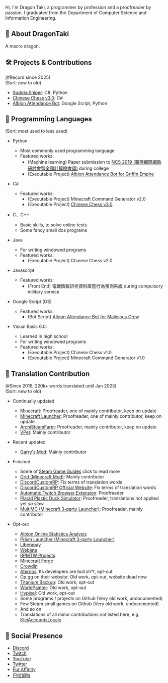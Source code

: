 Hi, I'm Dragon Taki, a programmer by profession and a proofreader by passion. I graduated from the Department of Computer Science and Information Engineering.

## 🐾 About DragonTaki
A macro dragon.

## 🛠️ Projects & Contributions
(#Record since 2025)  
(Sort: new to old)
- [SudokuSniper](https://github.com/DragonTaki/SudokuSniper): C#, Python
- [Chinese Chess v3.0](https://github.com/DragonTaki/Chinese-Chess-v3): C#
- [Albion Attendance Bot](https://github.com/DragonTaki/Albion-Script): Google Script, Python

## 🧩 Programming Languages
(Sort: most used to less used)
- Python
  - Most commonly used programming language
  - Featured works:
    - (Machine learning) Paper submission to [NCS 2019 (臺灣網際網路研討會暨全國計算機會議)](https://com.nptu.edu.tw/var/file/109/1109/img/3446/111843346.pdf) during college
    - (Executable Project) [Albion Attendance Bot for Griffin Empire](https://github.com/DragonTaki/Albion-Script)

- C#
  - Featured works:
    - (Executable Project) Minecraft Command Generator v2.0
    - (Executable Project) [Chinese Chess v3.0](https://github.com/DragonTaki/Chinese-Chess-v3)

- C、C++
  - Basic skills, to solve online tests
  - Some fancy small dos programs

- Java
  - For writing windowed programs
  - Featured works:
    - (Executable Project) Chinese Chess v2.0

- Javascript
  - Featured works:
    - (Front End) 電戰情報研析資料庫暨行為預測系統 during compulsory military service

- Google Script (GS)
  - Featured works:
    - (Bot Script) [Albion Attendance Bot for Malicious Crew](https://github.com/DragonTaki/Albion-Script)

- Visual Basic 6.0:
  - Learned in high school
  - For writing windowed programs
  - Featured works:
    - (Executable Project) Chinese Chess v1.0
    - (Executable Project) Minecraft Command Generator v1.0

## 📖 Translation Contribution
(#Since 2016, 220k+ words translated until Jan 2025)  
(Sort: new to old)
- Continually updated
  - [Minecraft](https://crowdin.com/project/minecraft): Proofreader, one of mainly contributor, keep on update
  - [Minecraft Launcher](https://crowdin.com/project/minecraft-launcher): Proofreader, one of mainly contributor, keep on update
  - [ArchiSteamFarm](https://crowdin.com/project/archisteamfarm): Proofreader, mainly contributor, keep on update
  - [VPet](https://github.com/LorisYounger/VPet): Mainly contributor

- Recent updated
  - [Garry's Mod](https://crowdin.com/project/garrysmod): Mainly contributor

- Finished
  - Some of [Steam Game Guides](https://steamcommunity.com/id/DragonTaki/myworkshopfiles/?section=guides) click to read more
  - [Grid (Minecraft Mod)](https://crowdin.com/project/grid): Mainly contributor
  - [DiscordCustomRP](https://poeditor.com/projects/shared?id=409229): Fix terms of translation words
  - [DiscordCustomRP Official Website](https://poeditor.com/projects/shared?id=599577): Fix terms of translation words
  - [Automatic Twitch Browser Extension](https://crowdin.com/project/automatic-twitch): Proofreader
  - [Placid Plastic Duck Simulator](https://crowdin.com/project/placid-plastic-duck-simulator): Proofreader, translations not applied yet *so slow*
  - [MultiMC (Minecraft 3-party Launcher)](https://crowdin.com/project/multimc): Proofreader, mainly contributor

- Opt-out
  - [Albion Online Statistics Analysis](https://github.com/Triky313/AlbionOnline-StatisticsAnalysis)
  - [Prism Launcher (Minecraft 3-party Launcher)](https://hosted.weblate.org/projects/prismlauncher)
  - [Liberapay](https://hosted.weblate.org/projects/liberapay)
  - [Weblate](https://hosted.weblate.org/projects/weblate)
  - [RPMTW Projects](https://crowdin.com/project/siong-sngs-fantasy-world)
  - [Minecraft Forge](https://crowdin.com/project/minecraft-forge)
  - [Crowdin](https://crowdin.com/project/crowdin)
  - [Aternos](https://crowdin.com/project/aternos): Its developers are bull sh*t, opt-out
  - Op.gg on their website: Old work, opt-out, website dead now
  - [Titanium Backup](https://crowdin.com/project/titanium-backup): Old work, opt-out
  - [WorldPainter](https://crowdin.com/project/worldpainter): Old work, opt-out
  - [Hypixel](https://crowdin.com/project/hypixel): Old work, opt-out
  - Some programs / projects on Github (Very old work, undocumented)
  - Few Steam small games on Github (Very old work, undocumented)
  - And so on
  - Translations of all minor contributions not listed here, e.g. [KleiAccountsLocale](https://github.com/kleientertainment/KleiAccountsLocale/blob/master/zh-TW/strings.po)

## 🔗 Social Presence
- [Discord](https://discord.gg/GDMSyVt)
- [Twitch](https://bit.ly/DragonTakiTwitch)
- [YouTube](https://bit.ly/DragonTakiYTNew)
- [Twitter](https://twitter.com/MacroDragonTaki)
- [Fur Affinity](https://bit.ly/DragonTakiFA)
- [巴哈姆特](https://bit.ly/DragonTakiBaha)

<!--
**DragonTaki/DragonTaki** is a ✨ _special_ ✨ repository because its `README.md` (this file) appears on your GitHub profile.

Here are some ideas to get you started:

- 🔭 I’m currently working on ...
- 🌱 I’m currently learning ...
- 👯 I’m looking to collaborate on ...
- 🤔 I’m looking for help with ...
- 💬 Ask me about ...
- 📫 How to reach me: ...
- 😄 Pronouns: ...
- ⚡ Fun fact: ...
📚 What I'm Working On
🌱 Learning & Growth
🧠 My Dev Philosophy
🤝 Let's Collaborate
💡 Ideas & Inspirations
🚀 Featured Repositories
✨ Highlights & Milestones
📫 How to Reach Me
📺 Find Me Online
🔥 Currently Focused On
⏳ What's Next?
🧪 Experiments & Fun Stuff
-->
